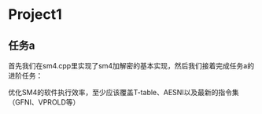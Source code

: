 # Project1

## 任务a

首先我们在sm4.cpp里实现了sm4加解密的基本实现，然后我们接着完成任务a的进阶任务：

优化SM4的软件执行效率，至少应该覆盖T-table、AESNI以及最新的指令集（GFNI、VPROLD等）